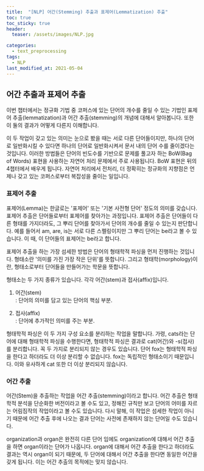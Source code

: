 ```yaml
---
title:  "[NLP] 어간(Stemming) 추출과 표제어(Lemmatization) 추출"
toc: true
toc_sticky: true
header:
  teaser: /assets/images/NLP.jpg

categories:
  - text_preprocessing
tags:
  - NLP
last_modified_at: 2021-05-04
---  
```


## 어간 추출과 표제어 추출  
이번 챕터에서는 정규화 기법 중 코퍼스에 있는 단어의 개수를 줄일 수 있는 기법인 표제어 추출(lemmatization)과 어간 추출(stemming)의 개념에 대해서 알아봅니다. 또한 이 둘의 결과가 어떻게 다른지 이해합니다.  

이 두 작업이 갖고 있는 의미는 눈으로 봤을 때는 서로 다른 단어들이지만, 하나의 단어로 일반화시킬 수 있다면 하나의 단어로 일반화시켜서 문서 내의 단어 수를 줄이겠다는 것입니다. 이러한 방법들은 단어의 빈도수를 기반으로 문제를 풀고자 하는 BoW(Bag of Words) 표현을 사용하는 자연어 처리 문제에서 주로 사용됩니다. BoW 표현은 뒤의 4챕터에서 배우게 됩니다. 자연어 처리에서 전처리, 더 정확히는 정규화의 지향점은 언제나 갖고 있는 코퍼스로부터 복잡성을 줄이는 일입니다.  

### 표제어 추출  
표제어(Lemma)는 한글로는 '표제어' 또는 '기본 사전형 단어' 정도의 의미를 갖습니다. 표제어 추출은 단어들로부터 표제어를 찾아가는 과정입니다. 표제어 추출은 단어들이 다른 형태를 가지더라도, 그 뿌리 단어를 찾아가서 단어의 개수를 줄일 수 있는지 판단합니다. 예를 들어서 am, are, is는 서로 다른 스펠링이지만 그 뿌리 단어는 be라고 볼 수 있습니다. 이 때, 이 단어들의 표제어는 be라고 합니다.  

표제어 추출을 하는 가장 섬세한 방법은 단어의 형태학적 파싱을 먼저 진행하는 것입니다. 형태소란 '의미를 가진 가장 작은 단위'를 뜻합니다. 그리고 형태학(morphology)이란, 형태소로부터 단어들을 만들어가는 학문을 뜻합니다.  

형태소는 두 가지 종류가 있습니다. 각각 어간(stem)과 접사(affix)입니다.  
1) 어간(stem)  
: 단어의 의미를 담고 있는 단어의 핵심 부분.  

2) 접사(affix)  
: 단어에 추가적인 의미를 주는 부분.  

형태학적 파싱은 이 두 가지 구성 요소를 분리하는 작업을 말합니다. 가령, cats라는 단어에 대해 형태학적 파싱을 수행한다면, 형태학적 파싱은 결과로 cat(어간)와 -s(접사)를 분리합니다. 꼭 두 가지로 분리되지 않는 경우도 있습니다. 단어 fox는 형태학적 파싱을 한다고 하더라도 더 이상 분리할 수 없습니다. fox는 독립적인 형태소이기 때문입니다. 이와 유사하게 cat 또한 더 이상 분리되지 않습니다.  

### 어간 추출  
어간(Stem)을 추출하는 작업을 어간 추출(stemming)이라고 합니다. 어간 추출은 형태학적 분석을 단순화한 버전이라고 볼 수도 있고, 정해진 규칙만 보고 단어의 어미를 자르는 어림짐작의 작업이라고 볼 수도 있습니다. 다시 말해, 이 작업은 섬세한 작업이 아니기 때문에 어간 추출 후에 나오는 결과 단어는 사전에 존재하지 않는 단어일 수도 있습니다.  

organization과 organ은 완전히 다른 단어 임에도 organization에 대해서 어간 추출을 하면 organ이라는 단어가 나옵니다. organ에 대해서 어간 추출을 한다고 하더라도 결과는 역시 organ이 되기 때문에, 두 단어에 대해서 어간 추출을 한다면 동일한 어간을 갖게 됩니다. 이는 어간 추출의 목적에는 맞지 않습니다.  